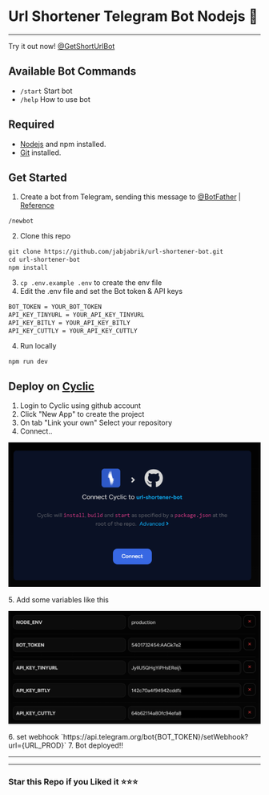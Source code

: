 # Url Shortener Telegram Bot Nodejs 🤖

---

Try it out now! [@GetShortUrlBot](https://t.me/GetShortUrlBot)

## Available Bot Commands

-   `/start` Start bot
-   `/help` How to use bot

## Required

-   [Nodejs](https://nodejs.org/) and npm installed.
-   [Git](https://git-scm.com/) installed.

## Get Started

1. Create a bot from Telegram, sending this message to [@BotFather](https://t.me/BotFather) | [Reference](https://core.telegram.org/bots#creating-a-new-bot)

```
/newbot
```

2. Clone this repo

```
git clone https://github.com/jabjabrik/url-shortener-bot.git
cd url-shortener-bot
npm install
```

3. `cp .env.example .env` to create the env file
4. Edit the .env file and set the Bot token & API keys

```
BOT_TOKEN = YOUR_BOT_TOKEN
API_KEY_TINYURL = YOUR_API_KEY_TINYURL
API_KEY_BITLY = YOUR_API_KEY_BITLY
API_KEY_CUTTLY = YOUR_API_KEY_CUTTLY
```

4. Run locally

```
npm run dev
```

## Deploy on [Cyclic](https://app.cyclic.sh)

1. Login to Cyclic using github account
2. Click "New App" to create the project
3. On tab "Link your own" Select your repository
4. Connect..
 <p align="center"><img src="assets/connect.png" alt="connect to repo" /></p>
5. Add some variables like this
 <p align="center"><img src="assets/variables.png" alt="Variables environment" /></p>
6. set webhook `https://api.telegram.org/bot{BOT_TOKEN}/setWebhook?url={URL_PROD}`
7. Bot deployed!!

---

---

### Star this Repo if you Liked it ⭐⭐⭐

